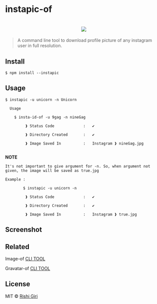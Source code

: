 # instapic-of

<h1 align="center">
<img src="http://rishigiri.com/github/instagram.png"></img>
</h1>

> A command line tool to download profile picture of any instagram user in full resolution.

## Install

```
$ npm install --instapic
```

## Usage

```
$ instapic -u unicorn -n Unicorn

  Usage

    $ insta-id-of -u 9gag -n nineGag

         ❱ Status Code             :   ✔

         ❱ Directory Created       :   ✔

         ❱ Image Saved In          :   Instagram ❱ nineGag.jpg


```
__NOTE__
```
It's not important to give argument for -n. So, when argument not given, the image will be saved as true.jpg

Example :
		
		$ instapic -u unicorn -n

		 ❱ Status Code             :   ✔

         ❱ Directory Created       :   ✔

         ❱ Image Saved In          :   Instagram ❱ true.jpg

```
## Screenshot


## Related

Image-of [ CLI TOOL ](https://github.com/CodeDotJS/image-of)

Gravatar-of [ CLI TOOL ](https://github.com/CodeDotJS/gravatar-of)

## License

MIT © [Rishi Giri](http://rishigiri.com)
